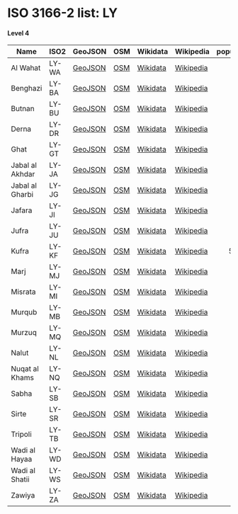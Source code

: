 # ISO 3166-2 list: LY


#### Level 4
Name | ISO2 | GeoJSON | OSM | Wikidata | Wikipedia | population 
--- | --- | --- | --- | --- | --- | --: 
Al Wahat | LY-WA | [GeoJSON](../../geojson/q8/iso2/LY/LY-WA.geojson) | [OSM](https://www.openstreetmap.org/relation/2060169) | [Wikidata](https://www.wikidata.org/wiki/Q26000) | [Wikipedia](http://en.wikipedia.org/wiki/ar%3A%D8%B4%D8%B9%D8%A8%D9%8A%D8%A9%20%D8%A7%D9%84%D9%88%D8%A7%D8%AD%D8%A7%D8%AA) | 
Benghazi | LY-BA | [GeoJSON](../../geojson/q8/iso2/LY/LY-BA.geojson) | [OSM](https://www.openstreetmap.org/relation/2060170) | [Wikidata](https://www.wikidata.org/wiki/Q33507) | [Wikipedia](http://en.wikipedia.org/wiki/ar%3A%D8%B4%D8%B9%D8%A8%D9%8A%D8%A9_%D8%A8%D9%86%D8%BA%D8%A7%D8%B2%D9%8A) | 
Butnan | LY-BU | [GeoJSON](../../geojson/q8/iso2/LY/LY-BU.geojson) | [OSM](https://www.openstreetmap.org/relation/2060171) | [Wikidata](https://www.wikidata.org/wiki/Q25931) | [Wikipedia](http://en.wikipedia.org/wiki/ar%3A%D8%B4%D8%B9%D8%A8%D9%8A%D8%A9%20%D8%A7%D9%84%D8%A8%D8%B7%D9%86%D8%A7%D9%86) | 
Derna | LY-DR | [GeoJSON](../../geojson/q8/iso2/LY/LY-DR.geojson) | [OSM](https://www.openstreetmap.org/relation/2060172) | [Wikidata](https://www.wikidata.org/wiki/Q26124) | [Wikipedia](http://en.wikipedia.org/wiki/en%3ADerna%20District) | 
Ghat | LY-GT | [GeoJSON](../../geojson/q8/iso2/LY/LY-GT.geojson) | [OSM](https://www.openstreetmap.org/relation/2060173) | [Wikidata](https://www.wikidata.org/wiki/Q48236) | [Wikipedia](http://en.wikipedia.org/wiki/ar%3A%D8%B4%D8%B9%D8%A8%D9%8A%D8%A9%20%D8%BA%D8%A7%D8%AA) | 
Jabal al Akhdar | LY-JA | [GeoJSON](../../geojson/q8/iso2/LY/LY-JA.geojson) | [OSM](https://www.openstreetmap.org/relation/2060174) | [Wikidata](https://www.wikidata.org/wiki/Q32841) | [Wikipedia](http://en.wikipedia.org/wiki/en%3AJabal%20al%20Akhdar) | 
Jabal al Gharbi | LY-JG | [GeoJSON](../../geojson/q8/iso2/LY/LY-JG.geojson) | [OSM](https://www.openstreetmap.org/relation/2060175) | [Wikidata](https://www.wikidata.org/wiki/Q25632) | [Wikipedia](http://en.wikipedia.org/wiki/en%3AJabal%20al%20Gharbi%20District) | 
Jafara | LY-JI | [GeoJSON](../../geojson/q8/iso2/LY/LY-JI.geojson) | [OSM](https://www.openstreetmap.org/relation/2060176) | [Wikidata](https://www.wikidata.org/wiki/Q329060) | [Wikipedia](http://en.wikipedia.org/wiki/en%3AJafara) | 
Jufra | LY-JU | [GeoJSON](../../geojson/q8/iso2/LY/LY-JU.geojson) | [OSM](https://www.openstreetmap.org/relation/2060177) | [Wikidata](https://www.wikidata.org/wiki/Q48247) | [Wikipedia](http://en.wikipedia.org/wiki/en%3AJufra%20District) | 
Kufra | LY-KF | [GeoJSON](../../geojson/q8/iso2/LY/LY-KF.geojson) | [OSM](https://www.openstreetmap.org/relation/2060178) | [Wikidata](https://www.wikidata.org/wiki/Q48200) | [Wikipedia](http://en.wikipedia.org/wiki/ar%3A%D8%A8%D9%84%D8%AF%D9%8A%D8%A9%20%D8%A7%D9%84%D9%83%D9%81%D8%B1%D8%A9) | 50,104
Marj | LY-MJ | [GeoJSON](../../geojson/q8/iso2/LY/LY-MJ.geojson) | [OSM](https://www.openstreetmap.org/relation/2060179) | [Wikidata](https://www.wikidata.org/wiki/Q26023) | [Wikipedia](http://en.wikipedia.org/wiki/en%3AMarj%20District) | 
Misrata | LY-MI | [GeoJSON](../../geojson/q8/iso2/LY/LY-MI.geojson) | [OSM](https://www.openstreetmap.org/relation/2060180) | [Wikidata](https://www.wikidata.org/wiki/Q32845) | [Wikipedia](http://en.wikipedia.org/wiki/en%3AMisrata%20District) | 
Murqub | LY-MB | [GeoJSON](../../geojson/q8/iso2/LY/LY-MB.geojson) | [OSM](https://www.openstreetmap.org/relation/3795005) | [Wikidata](https://www.wikidata.org/wiki/Q209778) | [Wikipedia](http://en.wikipedia.org/wiki/en%3AMurqub%20District) | 
Murzuq | LY-MQ | [GeoJSON](../../geojson/q8/iso2/LY/LY-MQ.geojson) | [OSM](https://www.openstreetmap.org/relation/2060181) | [Wikidata](https://www.wikidata.org/wiki/Q48239) | [Wikipedia](http://en.wikipedia.org/wiki/en%3AMurzuq%20District) | 
Nalut | LY-NL | [GeoJSON](../../geojson/q8/iso2/LY/LY-NL.geojson) | [OSM](https://www.openstreetmap.org/relation/2060182) | [Wikidata](https://www.wikidata.org/wiki/Q27659) | [Wikipedia](http://en.wikipedia.org/wiki/ar%3A%D8%B4%D8%B9%D8%A8%D9%8A%D8%A9%20%D9%86%D8%A7%D9%84%D9%88%D8%AA) | 
Nuqat al Khams | LY-NQ | [GeoJSON](../../geojson/q8/iso2/LY/LY-NQ.geojson) | [OSM](https://www.openstreetmap.org/relation/2060183) | [Wikidata](https://www.wikidata.org/wiki/Q26161) | [Wikipedia](http://en.wikipedia.org/wiki/en%3ANuqat%20al%20Khams) | 
Sabha | LY-SB | [GeoJSON](../../geojson/q8/iso2/LY/LY-SB.geojson) | [OSM](https://www.openstreetmap.org/relation/2060184) | [Wikidata](https://www.wikidata.org/wiki/Q26132) | [Wikipedia](http://en.wikipedia.org/wiki/en%3ASabha%20District) | 
Sirte | LY-SR | [GeoJSON](../../geojson/q8/iso2/LY/LY-SR.geojson) | [OSM](https://www.openstreetmap.org/relation/2060185) | [Wikidata](https://www.wikidata.org/wiki/Q26417) | [Wikipedia](http://en.wikipedia.org/wiki/en%3ASirte%20District) | 
Tripoli | LY-TB | [GeoJSON](../../geojson/q8/iso2/LY/LY-TB.geojson) | [OSM](https://www.openstreetmap.org/relation/2060186) | [Wikidata](https://www.wikidata.org/wiki/Q32837) | [Wikipedia](http://en.wikipedia.org/wiki/ar%3A%D8%A8%D9%84%D8%AF%D9%8A%D8%A9%20%D8%B7%D8%B1%D8%A7%D8%A8%D9%84%D8%B3) | 
Wadi al Hayaa | LY-WD | [GeoJSON](../../geojson/q8/iso2/LY/LY-WD.geojson) | [OSM](https://www.openstreetmap.org/relation/2060187) | [Wikidata](https://www.wikidata.org/wiki/Q48233) | [Wikipedia](http://en.wikipedia.org/wiki/en%3AWadi%20al%20Hayaa%20District) | 
Wadi al Shatii | LY-WS | [GeoJSON](../../geojson/q8/iso2/LY/LY-WS.geojson) | [OSM](https://www.openstreetmap.org/relation/2060188) | [Wikidata](https://www.wikidata.org/wiki/Q48232) | [Wikipedia](http://en.wikipedia.org/wiki/ar%3A%D8%B4%D8%B9%D8%A8%D9%8A%D8%A9%20%D9%88%D8%A7%D8%AF%D9%8A%20%D8%A7%D9%84%D8%B4%D8%A7%D8%B7%D8%A6) | 
Zawiya | LY-ZA | [GeoJSON](../../geojson/q8/iso2/LY/LY-ZA.geojson) | [OSM](https://www.openstreetmap.org/relation/2060189) | [Wikidata](https://www.wikidata.org/wiki/Q26153) | [Wikipedia](http://en.wikipedia.org/wiki/en%3AZawiya%20District) | 
